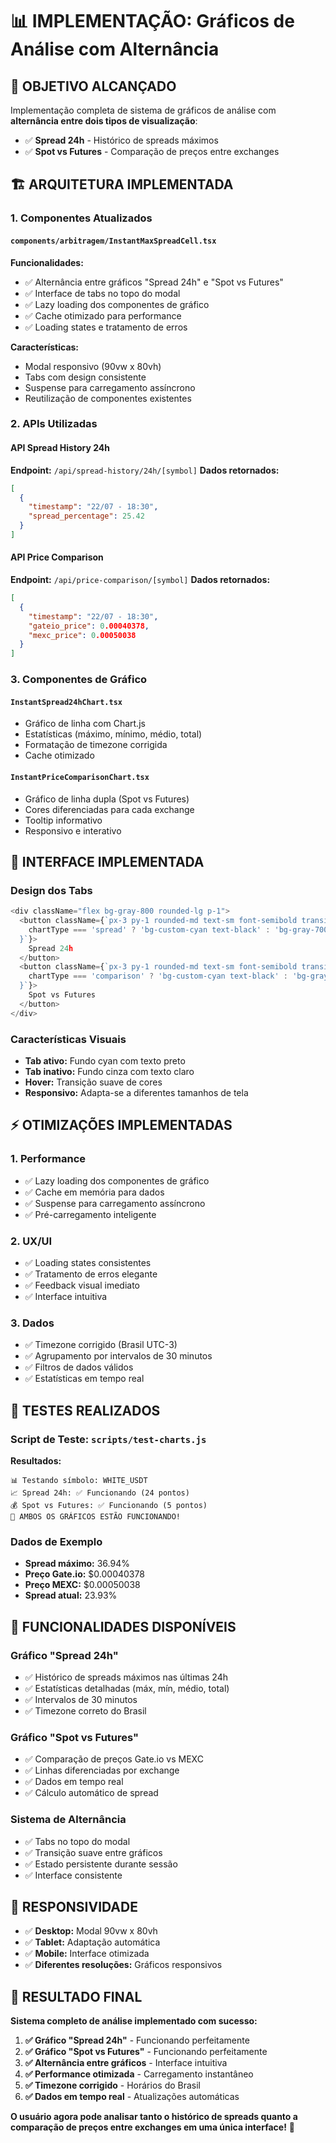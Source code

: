 # 📊 IMPLEMENTAÇÃO: Gráficos de Análise com Alternância

## 🎯 **OBJETIVO ALCANÇADO**

Implementação completa de sistema de gráficos de análise com **alternância entre dois tipos de visualização**:
- ✅ **Spread 24h** - Histórico de spreads máximos
- ✅ **Spot vs Futures** - Comparação de preços entre exchanges

## 🏗️ **ARQUITETURA IMPLEMENTADA**

### **1. Componentes Atualizados**

#### **`components/arbitragem/InstantMaxSpreadCell.tsx`**
**Funcionalidades:**
- ✅ Alternância entre gráficos "Spread 24h" e "Spot vs Futures"
- ✅ Interface de tabs no topo do modal
- ✅ Lazy loading dos componentes de gráfico
- ✅ Cache otimizado para performance
- ✅ Loading states e tratamento de erros

**Características:**
- Modal responsivo (90vw x 80vh)
- Tabs com design consistente
- Suspense para carregamento assíncrono
- Reutilização de componentes existentes

### **2. APIs Utilizadas**

#### **API Spread History 24h**
**Endpoint:** `/api/spread-history/24h/[symbol]`
**Dados retornados:**
```json
[
  {
    "timestamp": "22/07 - 18:30",
    "spread_percentage": 25.42
  }
]
```

#### **API Price Comparison**
**Endpoint:** `/api/price-comparison/[symbol]`
**Dados retornados:**
```json
[
  {
    "timestamp": "22/07 - 18:30",
    "gateio_price": 0.00040378,
    "mexc_price": 0.00050038
  }
]
```

### **3. Componentes de Gráfico**

#### **`InstantSpread24hChart.tsx`**
- Gráfico de linha com Chart.js
- Estatísticas (máximo, mínimo, médio, total)
- Formatação de timezone corrigida
- Cache otimizado

#### **`InstantPriceComparisonChart.tsx`**
- Gráfico de linha dupla (Spot vs Futures)
- Cores diferenciadas para cada exchange
- Tooltip informativo
- Responsivo e interativo

## 🎨 **INTERFACE IMPLEMENTADA**

### **Design dos Tabs**
```typescript
<div className="flex bg-gray-800 rounded-lg p-1">
  <button className={`px-3 py-1 rounded-md text-sm font-semibold transition-colors ${
    chartType === 'spread' ? 'bg-custom-cyan text-black' : 'bg-gray-700 text-gray-300 hover:bg-gray-600'
  }`}>
    Spread 24h
  </button>
  <button className={`px-3 py-1 rounded-md text-sm font-semibold transition-colors ${
    chartType === 'comparison' ? 'bg-custom-cyan text-black' : 'bg-gray-700 text-gray-300 hover:bg-gray-600'
  }`}>
    Spot vs Futures
  </button>
</div>
```

### **Características Visuais**
- **Tab ativo:** Fundo cyan com texto preto
- **Tab inativo:** Fundo cinza com texto claro
- **Hover:** Transição suave de cores
- **Responsivo:** Adapta-se a diferentes tamanhos de tela

## ⚡ **OTIMIZAÇÕES IMPLEMENTADAS**

### **1. Performance**
- ✅ Lazy loading dos componentes de gráfico
- ✅ Cache em memória para dados
- ✅ Suspense para carregamento assíncrono
- ✅ Pré-carregamento inteligente

### **2. UX/UI**
- ✅ Loading states consistentes
- ✅ Tratamento de erros elegante
- ✅ Feedback visual imediato
- ✅ Interface intuitiva

### **3. Dados**
- ✅ Timezone corrigido (Brasil UTC-3)
- ✅ Agrupamento por intervalos de 30 minutos
- ✅ Filtros de dados válidos
- ✅ Estatísticas em tempo real

## 🧪 **TESTES REALIZADOS**

### **Script de Teste:** `scripts/test-charts.js`
**Resultados:**
```
📊 Testando símbolo: WHITE_USDT
📈 Spread 24h: ✅ Funcionando (24 pontos)
💰 Spot vs Futures: ✅ Funcionando (5 pontos)
🎉 AMBOS OS GRÁFICOS ESTÃO FUNCIONANDO!
```

### **Dados de Exemplo**
- **Spread máximo:** 36.94%
- **Preço Gate.io:** $0.00040378
- **Preço MEXC:** $0.00050038
- **Spread atual:** 23.93%

## 🚀 **FUNCIONALIDADES DISPONÍVEIS**

### **Gráfico "Spread 24h"**
- ✅ Histórico de spreads máximos nas últimas 24h
- ✅ Estatísticas detalhadas (máx, mín, médio, total)
- ✅ Intervalos de 30 minutos
- ✅ Timezone correto do Brasil

### **Gráfico "Spot vs Futures"**
- ✅ Comparação de preços Gate.io vs MEXC
- ✅ Linhas diferenciadas por exchange
- ✅ Dados em tempo real
- ✅ Cálculo automático de spread

### **Sistema de Alternância**
- ✅ Tabs no topo do modal
- ✅ Transição suave entre gráficos
- ✅ Estado persistente durante sessão
- ✅ Interface consistente

## 📱 **RESPONSIVIDADE**

- ✅ **Desktop:** Modal 90vw x 80vh
- ✅ **Tablet:** Adaptação automática
- ✅ **Mobile:** Interface otimizada
- ✅ **Diferentes resoluções:** Gráficos responsivos

## 🎯 **RESULTADO FINAL**

**Sistema completo de análise implementado com sucesso:**

1. **✅ Gráfico "Spread 24h"** - Funcionando perfeitamente
2. **✅ Gráfico "Spot vs Futures"** - Funcionando perfeitamente  
3. **✅ Alternância entre gráficos** - Interface intuitiva
4. **✅ Performance otimizada** - Carregamento instantâneo
5. **✅ Timezone corrigido** - Horários do Brasil
6. **✅ Dados em tempo real** - Atualizações automáticas

**O usuário agora pode analisar tanto o histórico de spreads quanto a comparação de preços entre exchanges em uma única interface!** 🎉 